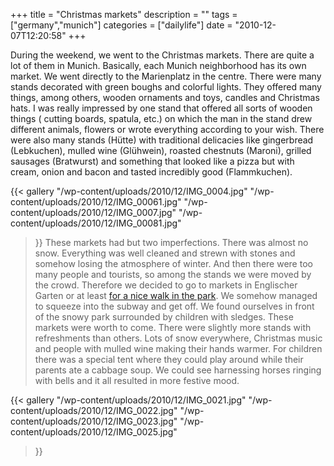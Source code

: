 +++
title = "Christmas markets"
description = ""
tags = ["germany","munich"]
categories = ["dailylife"]
date = "2010-12-07T12:20:58"
+++

During the weekend, we went to the Christmas markets. There are quite a lot of them in Munich.
Basically, each Munich neighborhood has its own market. We went directly to the Marienplatz in the
centre. There were many stands decorated with green boughs and colorful lights. They offered many
things, among others, wooden ornaments and toys, candles and Christmas hats. I was really impressed
by one stand that offered all sorts of wooden things ( cutting boards, spatula, etc.) on which the
man in the stand drew different animals, flowers or wrote everything according to your wish. There
were also many stands (Hütte) with traditional delicacies like gingerbread (Lebkuchen), mulled wine
(Glühwein), roasted chestnuts (Maroni), grilled sausages (Bratwurst) and something that looked like
a pizza but with cream, onion and bacon and tasted incredibly good (Flammkuchen).


{{< gallery
    "/wp-content/uploads/2010/12/IMG_0004.jpg"
    "/wp-content/uploads/2010/12/IMG_00061.jpg"
    "/wp-content/uploads/2010/12/IMG_0007.jpg"
    "/wp-content/uploads/2010/12/IMG_00081.jpg"
>}}
These markets had but two imperfections. There was almost no snow. Everything was well cleaned and
strewn with stones and somehow losing the atmosphere of winter. And then there were too many people
and tourists, so among the stands we were moved by the crowd. Therefore we decided to go to markets
in Englischer Garten or at least <a title="Walking in the park"
href="http://www.ajka-andrej.com/2010/12/07/walking-in-the-park/" target="_blank">for a nice walk
in the park</a>. We somehow managed to squeeze into the subway and get off. We found ourselves in
front of the snowy park surrounded by children with sledges. These markets were worth to come.
There were slightly more stands with refreshments than others. Lots of snow everywhere, Christmas
music and people with mulled wine making their hands warmer. For children there was a special tent
where they could play around while their parents ate a cabbage soup. We could see harnessing horses
ringing with bells and it all resulted in more festive mood.

{{< gallery
    "/wp-content/uploads/2010/12/IMG_0021.jpg"
    "/wp-content/uploads/2010/12/IMG_0022.jpg"
    "/wp-content/uploads/2010/12/IMG_0023.jpg"
    "/wp-content/uploads/2010/12/IMG_0025.jpg"
>}}
